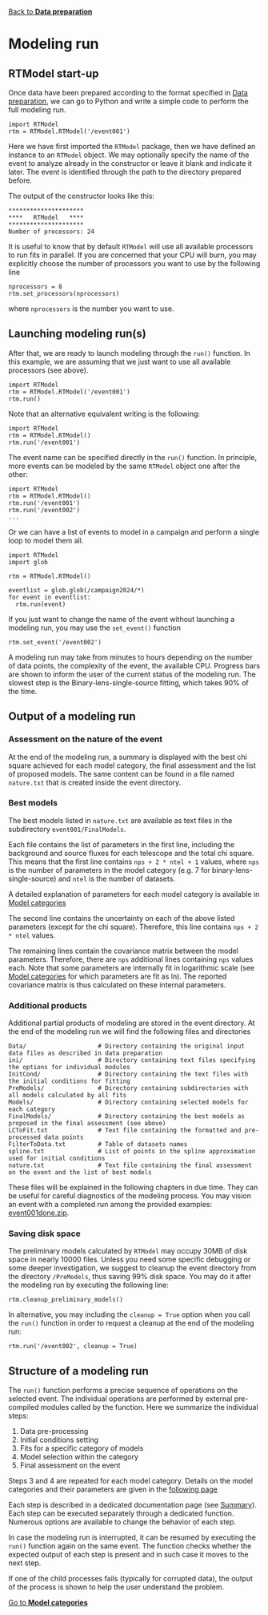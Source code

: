 [Back to **Data preparation**](DataPreparation.md)

# Modeling run

## RTModel start-up 

Once data have been prepared according to the format specified in [Data preparation](DataPreparation.md), we can go to Python and write a simple code to perform the full modeling run.

```
import RTModel
rtm = RTModel.RTModel('/event001')
```
Here we have first imported the `RTModel` package, then we have defined an instance to an `RTModel` object. We may optionally specify the name of the event to analyze already in the constructor or leave it blank and indicate it later. The event is identified through the path to the directory prepared before.

The output of the constructor looks like this:
```
*********************
****   RTModel   ****
*********************
Number of processors: 24
```

It is useful to know that by default `RTModel` will use all available processors to run fits in parallel. If you are concerned that your CPU will burn, you may explicitly choose the number of processors you want to use by the following line

```
nprocessors = 8
rtm.set_processors(nprocessors)
```

where `nprocessors` is the number you want to use.

## Launching modeling run(s)

After that, we are ready to launch modeling through the `run()` function. In this example, we are assuming that we just want to use all available processors (see above).

```
import RTModel
rtm = RTModel.RTModel('/event001')
rtm.run()
```

Note that an alternative equivalent writing is the following:
 
```
import RTModel
rtm = RTModel.RTModel()
rtm.run('/event001')
```

The event name can be specified directly in the `run()` function. In principle, more events can be modeled by the same `RTModel` object one after the other:

```
import RTModel
rtm = RTModel.RTModel()
rtm.run('/event001')
rtm.run('/event002')
...
```

Or we can have a list of events to model in a campaign and perform a single loop to model them all.

```
import RTModel
import glob

rtm = RTModel.RTModel()

eventlist = glob.glob(/campaign2024/*)
for event in eventlist:
  rtm.run(event)
```

If you just want to change the name of the event without launching a modeling run, you may use the `set_event()` function

```
rtm.set_event('/event002')
```

A modeling run may take from minutes to hours depending on the number of data points, the complexity of the event, the available CPU. Progress bars are shown to inform the user of the current status of the modeling run. The slowest step is the Binary-lens-single-source fitting, which takes 90% of the time.

## Output of a modeling run

### Assessment on the nature of the event

At the end of the modeling run, a summary is displayed with the best chi square achieved for each model category, the final assessment and the list of proposed models. The same content can be found in a file named `nature.txt` that is created inside the event directory.

### Best models

The best models listed in `nature.txt` are available as text files in the subdirectory `event001/FinalModels`.

Each file contains the list of parameters in the first line, including the background and source fluxes for each telescope and the total chi square. This means that the first line contains `nps + 2 * ntel + 1` values, where `nps` is the number of parameters in the model category (e.g. 7 for binary-lens-single-source) and `ntel` is the number of datasets.

A detailed explanation of parameters for each model category is available in [Model categories](ModelCategories.md)

The second line contains the uncertainty on each of the above listed parameters (except for the chi square). Therefore, this line contains `nps + 2 * ntel` values.

The remaining lines contain the covariance matrix between the model parameters. Therefore, there are `nps` additional lines containing `nps` values each. Note that some parameters are internally fit in logarithmic scale (see [Model categories](ModelCategories.md) for which parameters are fit as ln). The reported covariance matrix is thus calculated on these internal parameters.

### Additional products

Additional partial products of modeling are stored in the event directory. At the end of the modeling run we will find the following files and directories
```
Data/                    # Directory containing the original input data files as described in data preparation
ini/                     # Directory containing text files specifying the options for individual modules
InitCond/                # Directory containing the text files with the initial conditions for fitting
PreModels/               # Directory containing subdirectories with all models calculated by all fits
Models/                  # Directory containing selected models for each category
FinalModels/             # Directory containing the best models as proposed in the final assessment (see above)
LCToFit.txt              # Text file containing the formatted and pre-processed data points
FilterToData.txt         # Table of datasets names
spline.txt               # List of points in the spline approximation used for initial conditions
nature.txt               # Text file containing the final assessment on the event and the list of best models
```

These files will be explained in the following chapters in due time. They can be useful for careful diagnostics of the modeling process. You may vision an event with a completed run among the provided examples: [event001done.zip](/events/event001done.zip).

### Saving disk space

The preliminary models calculated by `RTModel` may occupy 30MB of disk space in nearly 10000 files. Unless you need some specific debugging or some deeper investigation, we suggest to cleanup the event directory from the directory `/PreModels`, thus saving 99% disk space. You may do it after the modeling run by executing the following line:

```
rtm.cleanup_preliminary_models()
```

In alternative, you may including the `cleanup = True` option when you call the `run()` function in order to request a cleanup at the end of the modeling run:
```
rtm.run('/event002', cleanup = True)
```

## Structure of a modeling run

The `run()` function performs a precise sequence of operations on the selected event. The individual operations are performed by external pre-compiled modules called by the function. Here we summarize the individual steps:

1. Data pre-processing
2. Initial conditions setting
3. Fits for a specific category of models
4. Model selection within the category
5. Final assessment on the event

Steps 3 and 4 are repeated for each model category. Details on the model categories and their parameters are given in the [following page](ModelCategories.md)

Each step is described in a dedicated documentation page (see [Summary](README.md)). Each step can be executed separately through a dedicated function. Numerous options are available to change the behavior of each step.

In case the modeling run is interrupted, it can be resumed by executing the `run()` function again on the same event. The function checks whether the expected output of each step is present and in such case it moves to the next step.

If one of the child processes fails (typically for corrupted data), the output of the process is shown to help the user understand the problem.

[Go to **Model categories**](ModelCategories.md)
